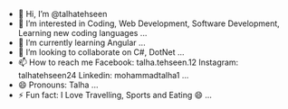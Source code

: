 - 👋 Hi, I’m @talhatehseen
- 👀 I’m interested in Coding, Web Development, Software Development, Learning new coding languages ...
- 🌱 I’m currently learning Angular ...
- 💞️ I’m looking to collaborate on C#, DotNet ...
- 📫 How to reach me Facebook: talha.tehseen.12 Instagram: talhatehseen24 Linkedin: mohammadtalha1 ...
- 😄 Pronouns: Talha ...
- ⚡ Fun fact: I Love Travelling, Sports and Eating 😄 ...

<!---
talhatehseen/talhatehseen is a ✨ special ✨ repository because its `README.md` (this file) appears on your GitHub profile.
You can click the Preview link to take a look at your changes.
--->
